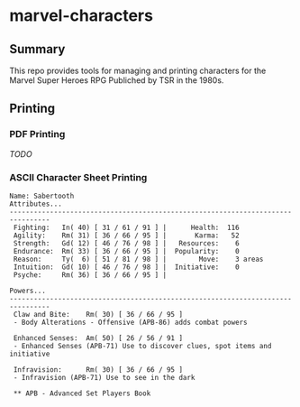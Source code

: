 # marvel-characters

## Summary

This repo provides tools for managing and printing characters for the Marvel Super Heroes RPG Publiched by TSR in the 1980s.

## Printing

### PDF Printing

*TODO*

### ASCII Character Sheet Printing

```
Name: Sabertooth
Attributes...
--------------------------------------------------------------------------------
 Fighting:   In( 40) [ 31 / 61 / 91 ] |      Health:  116
 Agility:    Rm( 31) [ 36 / 66 / 95 ] |       Karma:   52
 Strength:   Gd( 12) [ 46 / 76 / 98 ] |   Resources:    6
 Endurance:  Rm( 33) [ 36 / 66 / 95 ] |  Popularity:    0
 Reason:     Ty(  6) [ 51 / 81 / 98 ] |        Move:    3 areas
 Intuition:  Gd( 10) [ 46 / 76 / 98 ] |  Initiative:    0
 Psyche:     Rm( 36) [ 36 / 66 / 95 ] | 

Powers...
--------------------------------------------------------------------------------
 Claw and Bite:    Rm( 30) [ 36 / 66 / 95 ]
 - Body Alterations - Offensive (APB-86) adds combat powers

 Enhanced Senses:  Am( 50) [ 26 / 56 / 91 ]
 - Enhanced Senses (APB-71) Use to discover clues, spot items and initiative

 Infravision:      Rm( 30) [ 36 / 66 / 95 ]
 - Infravision (APB-71) Use to see in the dark

 ** APB - Advanced Set Players Book
```
